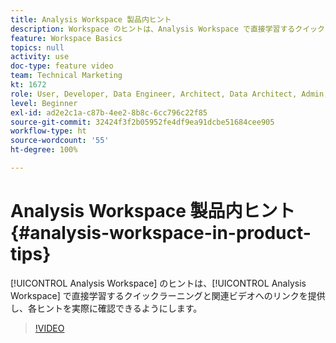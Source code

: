 ```yaml
---
title: Analysis Workspace 製品内ヒント
description: Workspace のヒントは、Analysis Workspace で直接学習するクイックラーニングと関連ビデオへのリンクを提供し、各ヒントを実際に確認できるようにします。
feature: Workspace Basics
topics: null
activity: use
doc-type: feature video
team: Technical Marketing
kt: 1672
role: User, Developer, Data Engineer, Architect, Data Architect, Admin, Leader
level: Beginner
exl-id: ad2e2c1a-c87b-4ee2-8b8c-6cc796c22f85
source-git-commit: 32424f3f2b05952fe4df9ea91dcbe51684cee905
workflow-type: ht
source-wordcount: '55'
ht-degree: 100%

---
```


# Analysis Workspace 製品内ヒント {#analysis-workspace-in-product-tips}

[!UICONTROL Analysis Workspace] のヒントは、[!UICONTROL Analysis Workspace] で直接学習するクイックラーニングと関連ビデオへのリンクを提供し、各ヒントを実際に確認できるようにします。

>[!VIDEO](https://video.tv.adobe.com/v/23135/?quality=12)
